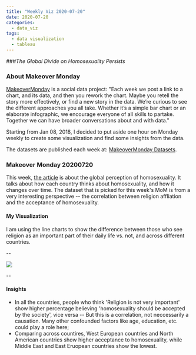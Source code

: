 ```yaml
---
title: "Weekly Viz 2020-07-20"
date: 2020-07-20
categories:
  - data_viz
tags:
  - data visualization
  - tableau
---
```


###*The Global Divide on Homosexuality Persists*


### About Makeover Monday

[MakeoverMonday](http://www.makeovermonday.co.uk/) is a social data project:
"Each week we post a link to a chart, and its data, and then you rework the chart.
Maybe you retell the story more effectively, or find a new story in the data.
We’re curious to see the different approaches you all take. Whether it’s a simple bar chart or an elaborate infographic, we encourage everyone of all skills to partake.
Together we can have broader conversations about and with data."

Starting from Jan 08, 2018, I decided to put aside one hour on Monday weekly to create some visualization and find some insights from the data.

The datasets are published each week at: [MakeoverMonday Datasets](http://www.makeovermonday.co.uk/data/).

### Makeover Monday 20200720

This week, [the article](https://www.pewresearch.org/global/2020/06/25/global-divide-on-homosexuality-persists/) is about the global perception of homosexuality. It talks about how each country thinks about homosexuality, and how it changes over time. The dataset that is picked for this week's MoM is from a very interesting perspective -- the correlation between religion affliation and the acceptance of homosexuality.  

#### My Visualization

I am using the line charts to show the difference between those who see religion as an important part of their daily life vs. not, and across different countries.  

--  

<div class='tableauPlaceholder' id='viz1595298613691' style='position: relative'>
<noscript><a href='#'>
  <img alt=' ' src='https:&#47;&#47;public.tableau.com&#47;static&#47;images&#47;Ma&#47;MakeOverMonday2020720TheGlobalDivideonHomosexualityPersists&#47;TheGlobalDivideonHomosexualityPersists&#47;1_rss.png' style='border: none' />
</a></noscript>
<object class='tableauViz'  style='display:none;'>
  <param name='host_url' value='https%3A%2F%2Fpublic.tableau.com%2F' />
  <param name='embed_code_version' value='3' />
  <param name='site_root' value='' />
  <param name='name' value='MakeOverMonday2020720TheGlobalDivideonHomosexualityPersists&#47;TheGlobalDivideonHomosexualityPersists' />
  <param name='tabs' value='no' />
  <param name='toolbar' value='yes' />
  <param name='static_image' value='https:&#47;&#47;public.tableau.com&#47;static&#47;images&#47;Ma&#47;MakeOverMonday2020720TheGlobalDivideonHomosexualityPersists&#47;TheGlobalDivideonHomosexualityPersists&#47;1.png' />
  <param name='animate_transition' value='yes' />
  <param name='display_static_image' value='yes' />
  <param name='display_spinner' value='yes' />
  <param name='display_overlay' value='yes' />
  <param name='display_count' value='yes' />
  <param name='language' value='en' />
</object></div>      
<script type='text/javascript'>  
  var divElement = document.getElementById('viz1595298613691');      
  var vizElement = divElement.getElementsByTagName('object')[0];        
  if ( divElement.offsetWidth > 800 ) { vizElement.style.width='800px';vizElement.style.height='827px';} else if ( divElement.offsetWidth > 500 ) { vizElement.style.width='800px';vizElement.style.height='827px';} else { vizElement.style.width='100%';vizElement.style.height='727px';}       
  var scriptElement = document.createElement('script');           
  scriptElement.src = 'https://public.tableau.com/javascripts/api/viz_v1.js';     
  vizElement.parentNode.insertBefore(scriptElement, vizElement);              
</script>
  
  
--  

#### Insights
* In all the countries, people who think 'Religion is not very important' show higher percentage believing 'homosexuality should be accepted by the society', vice versa -- But this is a correlation, not neccessarily a causation. Many other confounded factors like age, education, etc. could play a role here;  
* Comparing across countires, West European countries and North American countries show higher acceptance to homosexuality, while Middle East and East Eruopean countries show the lowest.  

